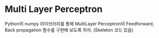 # Multi Layer Perceptron

Python의 numpy 라이브러리를 통해 MultiLayer Perceptron의 Feedforward, Back propagation 함수를 구현해 보도록 하자. (Skeleton 코드 있음)